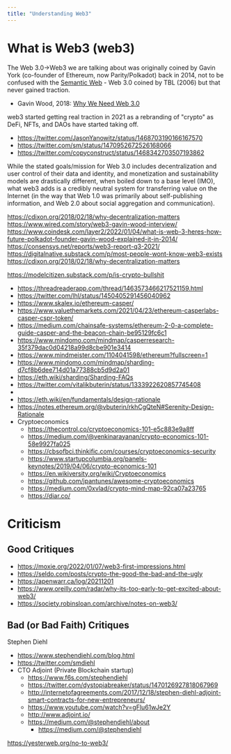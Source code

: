 ```yaml
---
title: "Understanding Web3"
---
```


# What is Web3 (web3)
The Web 3.0->Web3 we are talking about was originally coined by Gavin York (co-founder of Ethereum, now Parity/Polkadot) back in 2014, not to be confused with the [Semantic Web](https://en.wikipedia.org/wiki/Semantic_Web) - Web 3.0 coined by TBL (2006) but that never gained traction.
* Gavin Wood, 2018: [Why We Need Web 3.0](https://gavofyork.medium.com/why-we-need-web-3-0-5da4f2bf95ab)

web3 started getting real traction in 2021 as a rebranding of "crypto" as DeFi, NFTs, and DAOs have started taking off.
* https://twitter.com/JasonYanowitz/status/1468703190166167570
* https://twitter.com/sm/status/1470952672526168066
* https://twitter.com/copyconstruct/status/1468342703507193862

While the stated goals/mission for Web 3.0 includes decentralization and user control of their data and identity, and monetization and sustainability models are drastically different, when boiled down to a base level (IMO), what web3 adds is a credibly neutral system for transferring value on the Internet (in the way that Web 1.0 was primarily about self-publishing information, and Web 2.0 about social aggregation and communication).

https://cdixon.org/2018/02/18/why-decentralization-matters
https://www.wired.com/story/web3-gavin-wood-interview/
https://www.coindesk.com/layer2/2022/01/04/what-is-web-3-heres-how-future-polkadot-founder-gavin-wood-explained-it-in-2014/
https://consensys.net/reports/web3-report-q3-2021/
https://digitalnative.substack.com/p/most-people-wont-know-web3-exists
https://cdixon.org/2018/02/18/why-decentralization-matters


https://modelcitizen.substack.com/p/is-crypto-bullshit


- https://threadreaderapp.com/thread/1463573466217521159.html
- https://twitter.com/lhl/status/1450405291456040962
- https://www.skalex.io/ethereum-casper/
- https://www.valuethemarkets.com/2021/04/23/ethereum-casperlabs-casper-cspr-token/
- https://medium.com/chainsafe-systems/ethereum-2-0-a-complete-guide-casper-and-the-beacon-chain-be95129fc6c1
- https://www.mindomo.com/mindmap/casperresearch-35f379dac0d04218a99d8cbe901e3414
- https://www.mindmeister.com/1104041598/ethereum?fullscreen=1
- https://www.mindomo.com/mindmap/sharding-d7cf8b6dee714d01a77388cb5d9d2a01
- https://eth.wiki/sharding/Sharding-FAQs
- https://twitter.com/vitalikbuterin/status/1333922620857745408
-
- https://eth.wiki/en/fundamentals/design-rationale
- https://notes.ethereum.org/@vbuterin/rkhCgQteN#Serenity-Design-Rationale
- Cryptoeconomics
	- https://thecontrol.co/cryptoeconomics-101-e5c883e9a8ff
	- https://medium.com/@venkinarayanan/crypto-economics-101-58e9927fa025
	- https://cbsofbci.thinkific.com/courses/cryptoeconomics-security
	- https://www.startupcolumbia.org/panels-keynotes/2019/04/06/crypto-economics-101
	- https://en.wikiversity.org/wiki/Cryptoeconomics
	- https://github.com/jpantunes/awesome-cryptoeconomics
	- https://medium.com/0xvlad/crypto-mind-map-92ca07a23765
	- https://diar.co/

# Criticism
## Good Critiques
* https://moxie.org/2022/01/07/web3-first-impressions.html
* https://seldo.com/posts/crypto-the-good-the-bad-and-the-ugly
* https://apenwarr.ca/log/20211201
* https://www.oreilly.com/radar/why-its-too-early-to-get-excited-about-web3/
* https://society.robinsloan.com/archive/notes-on-web3/




## Bad (or Bad Faith) Critiques
Stephen Diehl
- https://www.stephendiehl.com/blog.html
- https://twitter.com/smdiehl
- CTO Adjoint (Private Blockchain startup)
	- https://www.f6s.com/stephendiehl
	- https://twitter.com/dystopiabreaker/status/1470126927818067969
	- http://internetofagreements.com/2017/12/18/stephen-diehl-adjoint-smart-contracts-for-new-entrepreneurs/
	- https://www.youtube.com/watch?v=gFlu61wJe2Y
	- http://www.adjoint.io/
	- https://medium.com/@stephendiehl/about
		- https://medium.com/@stephendiehl

https://yesterweb.org/no-to-web3/
